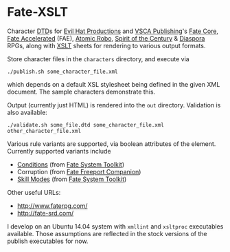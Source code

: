 Fate-XSLT
=========

Character
[DTD](http://www.w3.org/TR/xhtml1/dtds.html)s for
[Evil Hat Productions](http://evilhat.com/) and
[VSCA Publishing](http://vsca.ca/)'s
[Fate Core](http://www.evilhat.com/home/fate-core/),
[Fate Accelerated](http://www.evilhat.com/home/fae/) (FAE),
[Atomic Robo](http://www.evilhat.com/home/atomic-robo/),
[Spirit of the Century](http://www.evilhat.com/home/spirit-of-the-century-2/) &amp;
[Diaspora](http://www.vsca.ca/Diaspora/) RPGs, along with
[XSLT](http://www.w3.org/TR/xslt) sheets for rendering to various output formats.

Store character files in the `characters` directory, and execute via

    ./publish.sh some_character_file.xml

which depends on a default XSL stylesheet being defined in the given XML document.
The sample characters demonstrate this.

Output (currently just HTML) is rendered into the `out` directory.
Validation is also available:

    ./validate.sh some_file.dtd some_character_file.xml other_character_file.xml

Various rule variants are supported, via boolean attributes of the <hacks> element.
Currently supported variants include
- [Conditions](http://fate-srd.com/fate-system-toolkit/conditions) (from [Fate System Toolkit](http://fate-srd.com/fate-system-toolkit/))
- Corruption (from [Fate Freeport Companion](http://www.evilhat.com/home/fate-freeport-companionprinted-by-the-elves/))
- [Skill Modes](http://fate-srd.com/fate-system-toolkit/skill-modes) (from [Fate System Toolkit](http://fate-srd.com/fate-system-toolkit/))

Other useful URLs:
- http://www.faterpg.com/
- http://fate-srd.com/

I develop on an Ubuntu 14.04 system with `xmllint` and `xsltproc` executables
available. Those assumptions are reflected in the stock versions of the publish
executables for now.
